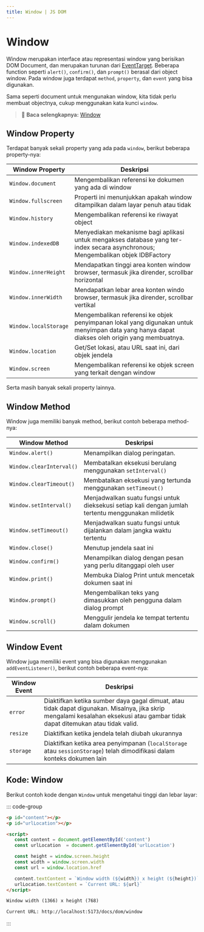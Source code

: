 ```yaml
---
title: Window | JS DOM
---
```


# Window

Window merupakan interface atau representasi window yang berisikan DOM Document, dan merupakan turunan dari [EventTarget](/docs/dom/event-target). Beberapa function seperti `alert()`, `confirm()`, dan `prompt()` berasal dari object window. Pada window juga terdapat `method`, `property`, dan `event` yang bisa digunakan.

Sama seperti document untuk mengunakan window, kita tidak perlu membuat objectnya, cukup menggunakan kata kunci `window`.

> :memo: **Baca selengkapnya:** [Window](https://developer.mozilla.org/en-US/docs/Web/API/Window)

## Window Property

Terdapat banyak sekali property yang ada pada `window`, berikut beberapa property-nya:

| Window Property | Deskripsi |
| --------------- | --------- |
| `Window.document` | Mengembalikan referensi ke dokumen yang ada di window |
| `Window.fullscreen` | Properti ini menunjukkan apakah window ditampilkan dalam layar penuh atau tidak |
| `Window.history` | Mengembalikan referensi ke riwayat object |
| `Window.indexedDB` | Menyediakan mekanisme bagi aplikasi untuk mengakses database yang ter-index secara asynchronous; Mengembalikan objek IDBFactory |
| `Window.innerHeight` | Mendapatkan tinggi area konten window browser, termasuk jika dirender, scrollbar horizontal |
| `Window.innerWidth` | Mendapatkan lebar area konten windo browser, termasuk jika dirender, scrollbar vertikal |
| `Window.localStorage` | Mengembalikan referensi ke objek penyimpanan lokal yang digunakan untuk menyimpan data yang hanya dapat diakses oleh origin yang membuatnya. |
| `Window.location` | Get/Set lokasi, atau URL saat ini, dari objek jendela |
| `Window.screen` | Mengembalikan referensi ke objek screen yang terkait dengan window |

Serta masih banyak sekali property lainnya.

## Window Method

Window juga memiliki banyak method, berikut contoh beberapa method-nya:

| Window Method | Deskripsi |
| ------------- | --------- |
| `Window.alert()` | Menampilkan dialog peringatan. |
| `Window.clearInterval()` | Membatalkan eksekusi berulang menggunakan `setInterval()` |
| `Window.clearTimeout()` | Membatalkan eksekusi yang tertunda menggunakan `setTimeout()` |
| `Window.setInterval()` | Menjadwalkan suatu fungsi untuk dieksekusi setiap kali dengan jumlah tertentu menggunakan milidetik |
| `Window.setTimeout()` | Menjadwalkan suatu fungsi untuk dijalankan dalam jangka waktu tertentu |
| `Window.close()` | Menutup jendela saat ini |
| `Window.confirm()` | Menampilkan dialog dengan pesan yang perlu ditanggapi oleh user |
| `Window.print()` | Membuka Dialog Print untuk mencetak dokumen saat ini |
| `Window.prompt()` | Mengembalikan teks yang dimasukkan oleh pengguna dalam dialog prompt |
| `Window.scroll()` | Menggulir jendela ke tempat tertentu dalam dokumen |

## Window Event

Window juga memiliki event yang bisa digunakan menggunakan `addEventListener()`, berikut contoh beberapa event-nya:

| Window Event | Deskripsi |
| ------------ | --------- |
| `error` | Diaktifkan ketika sumber daya gagal dimuat, atau tidak dapat digunakan. Misalnya, jika skrip mengalami kesalahan eksekusi atau gambar tidak dapat ditemukan atau tidak valid. |
| `resize` | Diaktifkan ketika jendela telah diubah ukurannya |
| `storage` | Diaktifkan ketika area penyimpanan (`localStorage` atau `sessionStorage`) telah dimodifikasi dalam konteks dokumen lain |

## Kode: Window

Berikut contoh kode dengan `Window` untuk mengetahui tinggi dan lebar layar:

::: code-group
```html [HTML]
<p id="content"></p>
<p id="urlLocation"></p>

<script>
   const content = document.getElementById('content')
   const urlLocation  = document.getElementById('urlLocation')

   const height = window.screen.height
   const width = window.screen.width
   const url = window.location.href

   content.textContent = `Window width (${width}) x height (${height})`
   urlLocation.textContent = `Current URL: ${url}`
</script>
```

```html [Output]
Window width (1366) x height (768)

Current URL: http://localhost:5173/docs/dom/window
```
:::